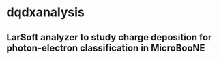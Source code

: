 # dqdxanalysis
## LarSoft analyzer to study charge deposition for photon-electron classification in MicroBooNE
